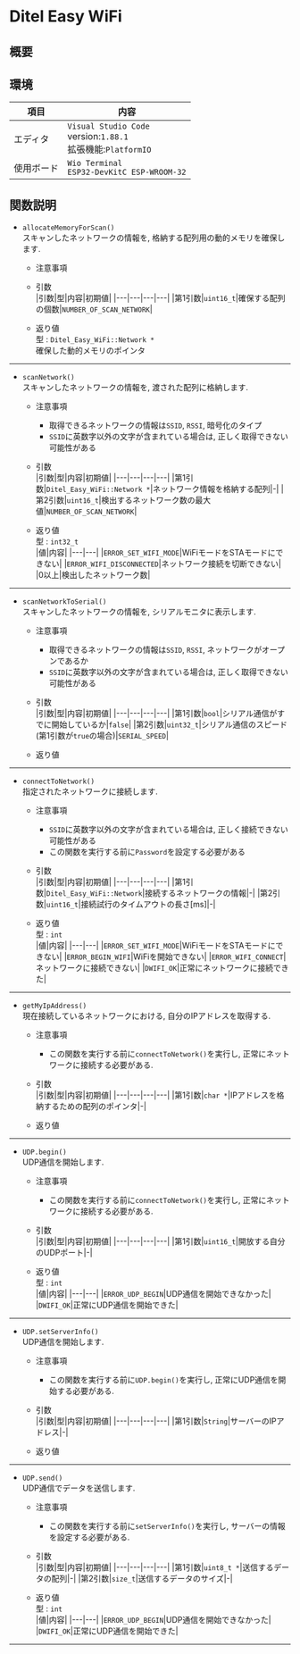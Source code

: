 # Ditel Easy WiFi
## 概要
## 環境
|項目|内容|
|---|---|
|エディタ|`Visual Studio Code` <br> version:`1.88.1`<br> 拡張機能:`PlatformIO`|
|使用ボード|`Wio Terminal`<br>`ESP32-DevKitC ESP-WROOM-32`|
## 関数説明
- `allocateMemoryForScan()`   
  スキャンしたネットワークの情報を, 格納する配列用の動的メモリを確保します.    
  
  - 注意事項
    
  - 引数   
    |引数|型|内容|初期値|
    |---|---|---|---|
    |第1引数|`uint16_t`|確保する配列の個数|`NUMBER_OF_SCAN_NETWORK`|
  
  - 返り値   
    型 : `Ditel_Easy_WiFi::Network *`   
    確保した動的メモリのポインタ

---

- `scanNetwork()`   
  スキャンしたネットワークの情報を, 渡された配列に格納します.    

  - 注意事項
    - 取得できるネットワークの情報は`SSID`, `RSSI`, 暗号化のタイプ
    - `SSID`に英数字以外の文字が含まれている場合は, 正しく取得できない可能性がある

  - 引数   
    |引数|型|内容|初期値|
    |---|---|---|---|
    |第1引数|`Ditel_Easy_WiFi::Network *`|ネットワーク情報を格納する配列|-|
    |第2引数|`uint16_t`|検出するネットワーク数の最大値|`NUMBER_OF_SCAN_NETWORK`|
  
  - 返り値   
    型 : `int32_t`   
    |値|内容|
    |---|---|
    |`ERROR_SET_WIFI_MODE`|WiFiモードをSTAモードにできない|
    |`ERROR_WIFI_DISCONNECTED`|ネットワーク接続を切断できない|
    |0以上|検出したネットワーク数|

---

- `scanNetworkToSerial()`   
  スキャンしたネットワークの情報を, シリアルモニタに表示します.    

  - 注意事項
    - 取得できるネットワークの情報は`SSID`, `RSSI`, ネットワークがオープンであるか
    - `SSID`に英数字以外の文字が含まれている場合は, 正しく取得できない可能性がある

  - 引数   
    |引数|型|内容|初期値|
    |---|---|---|---|
    |第1引数|`bool`|シリアル通信がすでに開始しているか|`false`|
    |第2引数|`uint32_t`|シリアル通信のスピード(第1引数が`true`の場合)|`SERIAL_SPEED`|
  
  - 返り値   
    

---

- `connectToNetwork()`   
  指定されたネットワークに接続します.    

  - 注意事項
    - `SSID`に英数字以外の文字が含まれている場合は, 正しく接続できない可能性がある
    - この関数を実行する前に`Password`を設定する必要がある

  - 引数   
    |引数|型|内容|初期値|
    |---|---|---|---|
    |第1引数|`Ditel_Easy_WiFi::Network`|接続するネットワークの情報|-|
    |第2引数|`uint16_t`|接続試行のタイムアウトの長さ[ms]|-|
  
  - 返り値   
    型 : `int`   
    |値|内容|
    |---|---|
    |`ERROR_SET_WIFI_MODE`|WiFiモードをSTAモードにできない|
    |`ERROR_BEGIN_WIFI`|WiFiを開始できない|
    |`ERROR_WIFI_CONNECT`|ネットワークに接続できない|
    |`DWIFI_OK`|正常にネットワークに接続できた|

---

- `getMyIpAddress()`   
  現在接続しているネットワークにおける, 自分のIPアドレスを取得する.    

  - 注意事項
    - この関数を実行する前に`connectToNetwork()`を実行し, 正常にネットワークに接続する必要がある.

  - 引数   
    |引数|型|内容|初期値|
    |---|---|---|---|
    |第1引数|`char *`|IPアドレスを格納するための配列のポインタ|-|
  
  - 返り値   

---

- `UDP.begin()`   
  UDP通信を開始します.    

  - 注意事項
    - この関数を実行する前に`connectToNetwork()`を実行し, 正常にネットワークに接続する必要がある.

  - 引数   
    |引数|型|内容|初期値|
    |---|---|---|---|
    |第1引数|`uint16_t`|開放する自分のUDPポート|-|
  
  - 返り値   
    型 : `int`   
    |値|内容|
    |---|---|
    |`ERROR_UDP_BEGIN`|UDP通信を開始できなかった|
    |`DWIFI_OK`|正常にUDP通信を開始できた|

---

- `UDP.setServerInfo()`   
  UDP通信を開始します.    

  - 注意事項
    - この関数を実行する前に`UDP.begin()`を実行し, 正常にUDP通信を開始する必要がある.

  - 引数   
    |引数|型|内容|初期値|
    |---|---|---|---|
    |第1引数|`String`|サーバーのIPアドレス|-|
  
  - 返り値   

---

- `UDP.send()`   
  UDP通信でデータを送信します.    

  - 注意事項
    - この関数を実行する前に`setServerInfo()`を実行し, サーバーの情報を設定する必要がある.

  - 引数   
    |引数|型|内容|初期値|
    |---|---|---|---|
    |第1引数|`uint8_t *`|送信するデータの配列|-|
    |第2引数|`size_t`|送信するデータのサイズ|-|

    <!-- TODO ここから -->
  
  - 返り値   
    型 : `int`   
    |値|内容|
    |---|---|
    |`ERROR_UDP_BEGIN`|UDP通信を開始できなかった|
    |`DWIFI_OK`|正常にUDP通信を開始できた|  

---